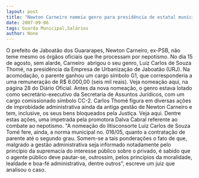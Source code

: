 ```yaml
---
layout: post
title: "Newton Carneiro nomeia genro para presidência de estatal municipal, com salário de R$ 6 mil"
date: 2007-09-06
tags: Guarda Municipal,Salários
author: None
---
```

O prefeito de Jaboat&atilde;o dos Guararapes, Newton Carneiro, ex-PSB, n&atilde;o teme mesmo os &oacute;rg&atilde;os oficiais que lhe processam por nepotismo.
No dia 15 de agosto, sem alarde, Carneiro &nbsp;abrigou o seu genro, Luiz Carlos de Souza Thom&eacute;, na presid&ecirc;ncia da Empresa de Urbaniza&ccedil;&atilde;o de Jaboat&atilde;o (URJ). Na acomoda&ccedil;&atilde;o, o parente ganhou um cargo s&iacute;mbolo G1, que corresponderia a uma remunera&ccedil;&atilde;o de R$ 6.000,00 (seis mil reais). Veja nomea&ccedil;&atilde;o aqui, na p&aacute;gina 28 do Di&aacute;rio Oficial.
Antes da nova nomea&ccedil;&atilde;o, o genro estava lotado como secret&aacute;rio-executivo da Secretaria de Assuntos Jur&iacute;dicos, com um cargo comissionado s&iacute;mbolo CC-2.
Carlos Thom&eacute; figura em diversas a&ccedil;&otilde;es de improbidade administrativa ainda da antiga gest&atilde;o de Newton Carneiro e tem, inclusive, os seus bens bloqueados pela Justi&ccedil;a. Veja aqui.
Dentre estas a&ccedil;&otilde;es, uma impetrada pela promotora Dalva Cabral referente ao combate ao nepotismo. 
&quot;A nomea&ccedil;&atilde;o do litisconsorte Luiz Carlos de Souza Tom&eacute; fere, ainda, a norma municipal no. 016/05, quanto a contrata&ccedil;&atilde;o de parente at&eacute; o segundo grau. Somem-se a tais pondera&ccedil;&otilde;es o fato de que, malgrado a gest&atilde;o administrativa seja informado notadamente pelo princ&iacute;pio da supremacia do interesse p&uacute;blico sobre o privado, &eacute; sabido que o agente p&uacute;blico deve pautar-se, outrossim, pelos princ&iacute;pios da moralidade, lealdade e boa-f&eacute; administrativa, dentre outros&quot;, escreve um juiz que analisou o caso. 
